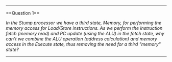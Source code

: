 ***
==Question 1==

*In the Stump processor we have a third state, Memory, for performing the memory access for Load/Store instructions. As we perform the instruction fetch (memory read) and PC update (using the ALU) in the fetch state, why can’t we combine the ALU operation (address calculation) and memory access in the Execute state, thus removing the need for a third "memory" state?*



***